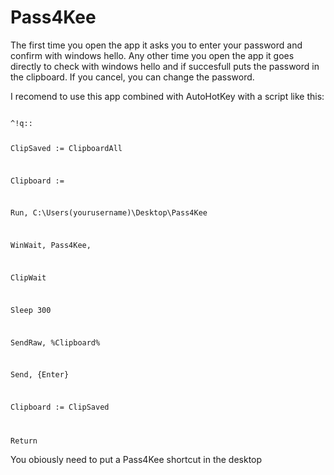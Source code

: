 # Pass4Kee
The first time you open the app it asks you to enter your password and confirm with windows hello.
Any other time you open the app it goes directly to check with windows hello and if succesfull puts the password in the clipboard.
If you cancel, you can change the password.

I recomend to use this app combined with AutoHotKey with a script like this:

<code>
^!q::

  ClipSaved := ClipboardAll
  
  Clipboard :=
  
  Run, C:\Users\(yourusername)\Desktop\Pass4Kee
  
  WinWait, Pass4Kee,
  
  ClipWait
  
  Sleep 300
  
  SendRaw, %Clipboard%
  
  Send, {Enter}
  
  Clipboard := ClipSaved
  
 Return
</code>


You obiously need to put a Pass4Kee shortcut in the desktop
